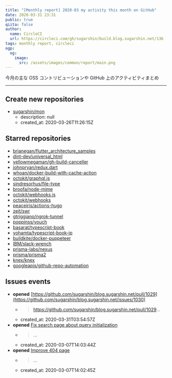 ```yaml
---
title: "[Monthly report] 2020-03 my activity this month on GitHub"
date: 2020-03-31 23:31
public: true
qiita: false
author:
  name: CircleCI
  url: https://circleci.com/gh/sugarshin/build.blog.sugarshin.net/136
tags: monthly report, circleci
ogp:
  og:
    image:
      src: /assets/images/common/report/main.png
---
```


今月の主な OSS コントリビューションや GitHub 上のアクティビティまとめ

***

## Create new repositories

- [sugarshin/mon](https://github.com/sugarshin/mon)
  - description: null
  - created_at: 2020-03-26T11:26:15Z

## Starred repositories

- [brianegan/flutter_architecture_samples](https://github.com/brianegan/flutter_architecture_samples)
- [dint-dev/universal_html](https://github.com/dint-dev/universal_html)
- [yellowmegaman/gh-build-canceller](https://github.com/yellowmegaman/gh-build-canceller)
- [johnpryan/redux.dart](https://github.com/johnpryan/redux.dart)
- [whoan/docker-build-with-cache-action](https://github.com/whoan/docker-build-with-cache-action)
- [octokit/graphql.js](https://github.com/octokit/graphql.js)
- [sindresorhus/file-type](https://github.com/sindresorhus/file-type)
- [broofa/node-mime](https://github.com/broofa/node-mime)
- [octokit/webhooks.js](https://github.com/octokit/webhooks.js)
- [octokit/webhooks](https://github.com/octokit/webhooks)
- [peaceiris/actions-hugo](https://github.com/peaceiris/actions-hugo)
- [zeit/swr](https://github.com/zeit/swr)
- [gtriggiano/ngrok-tunnel](https://github.com/gtriggiano/ngrok-tunnel)
- [poppinss/youch](https://github.com/poppinss/youch)
- [basarat/typescript-book](https://github.com/basarat/typescript-book)
- [yohamta/typescript-book-jp](https://github.com/yohamta/typescript-book-jp)
- [buildkite/docker-puppeteer](https://github.com/buildkite/docker-puppeteer)
- [IBM/slack-wrench](https://github.com/IBM/slack-wrench)
- [prisma-labs/nexus](https://github.com/prisma-labs/nexus)
- [prisma/prisma2](https://github.com/prisma/prisma2)
- [knex/knex](https://github.com/knex/knex)
- [googleapis/github-repo-automation](https://github.com/googleapis/github-repo-automation)

## Issues events

- **opened** [https://github.com/sugarshin/blog.sugarshin.net/pull/1029](https://github.com/sugarshin/blog.sugarshin.net/issues/1030)
  - > https://github.com/sugarshin/blog.sugarshin.net/pull/1029...
  - created_at: 2020-03-31T03:54:57Z
- **opened** [Fix search page about query initialization](https://github.com/sugarshin/blog.sugarshin.net/issues/988)
  - > ...
  - created_at: 2020-03-07T14:03:44Z
- **opened** [Improve 404 page](https://github.com/sugarshin/blog.sugarshin.net/issues/987)
  - > ...
  - created_at: 2020-03-07T14:02:45Z
